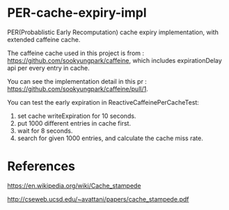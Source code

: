 # PER-cache-expiry-impl
PER(Probablistic Early Recomputation) cache expiry implementation, with extended caffeine cache.

The caffeine cache used in this project is from : https://github.com/sookyungpark/caffeine, which includes expirationDelay api per every entry in cache.

You can see the implementation detail in this pr : https://github.com/sookyungpark/caffeine/pull/1.


You can test the early expiration in ReactiveCaffeinePerCacheTest:
1. set cache writeExpiration for 10 seconds.
2. put 1000 different entries in cache first.
3. wait for 8 seconds.
4. search for given 1000 entries, and calculate the cache miss rate.

# References
https://en.wikipedia.org/wiki/Cache_stampede

http://cseweb.ucsd.edu/~avattani/papers/cache_stampede.pdf 
